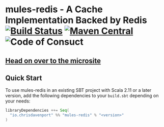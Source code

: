 # mules-redis - A Cache Implementation Backed by Redis [![Build Status](https://travis-ci.com/ChristopherDavenport/mules-redis.svg?branch=master)](https://travis-ci.com/ChristopherDavenport/mules-redis) [![Maven Central](https://maven-badges.herokuapp.com/maven-central/io.chrisdavenport/mules-redis_2.12/badge.svg)](https://maven-badges.herokuapp.com/maven-central/io.chrisdavenport/mules-redis_2.12) ![Code of Consuct](https://img.shields.io/badge/Code%20of%20Conduct-Scala-blue.svg)

## [Head on over to the microsite](https://ChristopherDavenport.github.io/mules-redis)

## Quick Start

To use mules-redis in an existing SBT project with Scala 2.11 or a later version, add the following dependencies to your
`build.sbt` depending on your needs:

```scala
libraryDependencies ++= Seq(
  "io.chrisdavenport" %% "mules-redis" % "<version>"
)
```
